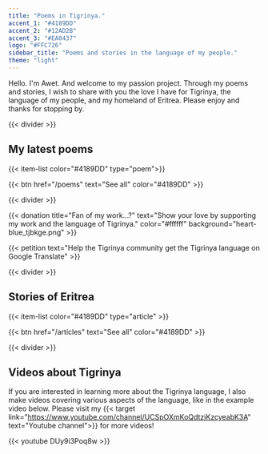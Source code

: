 ```yaml
---
title: "Poems in Tigrinya."
accent_1: "#4189DD"
accent_2: "#12AD2B"
accent_3: "#EA0437"
logo: "#FFC726"
sidebar_title: "Poems and stories in the language of my people."
theme: "light"
---
```


Hello. I'm Awet. And welcome to my passion project. Through my poems and stories, I wish to share with you the love I have for Tigrinya, the language of my people, and my homeland of Eritrea. Please enjoy and thanks for stopping by.

{{< divider >}}

## My latest poems

{{< item-list color="#4189DD" type="poem">}}

{{< btn href="/poems" text="See all" color="#4189DD" >}}

{{< divider >}}

{{< donation  title="Fan of my work...?" text="Show your love by supporting my work and the language of Tigrinya." color="#ffffff" background="heart-blue_tjbkge.png" >}}

{{< petition text="Help the Tigrinya community get the Tigrinya language on Google Translate" >}}

{{< divider >}}

## Stories of Eritrea

{{< item-list color="#4189DD" type="article" >}}

{{< btn href="/articles" text="See all" color="#4189DD" >}}

{{< divider >}}

## Videos about Tigrinya

If you are interested in learning more about the Tigrinya language, I also make videos covering various aspects of the language, like in the example video below. Please visit my {{< target link="https://www.youtube.com/channel/UCSpOXmKoQdtzjKzcyeabK3A" text="Youtube channel">}} for more videos!

{{< youtube DUy9i3Poq8w >}}
